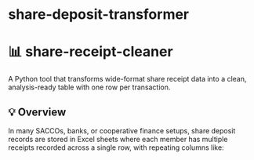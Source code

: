 # share-deposit-transformer

# 📊 share-receipt-cleaner

A Python tool that transforms wide-format share receipt data into a clean, analysis-ready table with one row per transaction.

## 💡 Overview

In many SACCOs, banks, or cooperative finance setups, share deposit records are stored in Excel sheets where each member has multiple receipts recorded across a single row, with repeating columns like:



